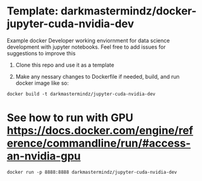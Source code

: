 # Template: darkmastermindz/docker-jupyter-cuda-nvidia-dev 

Example docker Developer working enviornment for data science development with jupyter notebooks.
Feel free to add issues for suggestions to improve this

1. Clone this repo and use it as a template

2. Make any nessary changes to Dockerfile if needed, build, and run docker image like so:

`docker build -t darkmastermindz/jupyter-cuda-nvidia-dev`

# See how to run with GPU https://docs.docker.com/engine/reference/commandline/run/#access-an-nvidia-gpu
`docker run -p 8888:8888 darkmastermindz/jupyter-cuda-nvidia-dev`
